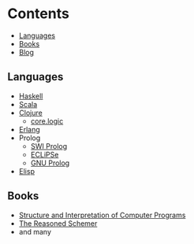 # Contents

- [Languages](#Languages)
- [Books](#Books)
- [Blog](./blog)

## Languages

- [Haskell](https://www.haskell.org/hoogle/)
- [Scala](http://docs.scala-lang.org/api/all.html)
- [Clojure](https://clojure.org/api/cheatsheet)
  - [core.logic](https://rawgit.com/dedeibel/clojure-core-logic-cheatsheets/master/out/cheatsheet-use-title-attribute-no-cdocs-summary.html)
- [Erlang](http://erlang.org/doc/)
- Prolog
  - [SWI Prolog](http://www.swi-prolog.org/pldoc/doc_for?object=root)
  - [ECLiPSe](http://eclipseclp.org/doc/)
  - [GNU Prolog](http://www.gprolog.org/manual/html_node/index.html)
- [Elisp](https://www.gnu.org/software/emacs/manual/html_node/elisp/index.html)

## Books

- [Structure and Interpretation of Computer Programs](https://mitpress.mit.edu/sicp/full-text/book/book.html)
- [The Reasoned Schemer](https://mitpress.mit.edu/books/reasoned-schemer)
- and many
